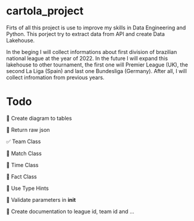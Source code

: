 # cartola_project

Firts of all this project is use to improve my skills in Data Engineering and Python. This porject try to extract data
from API and create Data Lakehouse.

In the beging I will collect informations about first division of brazilian national league at the year of 2022.
In the future I will expand this lakehouse to other tournament, the first one will Premier League (UK), the second La
Liga (Spain) and last one Bundesliga (Germany). After all, I will collect infromation from previous years.

# Todo

:black_square_button: Create diagram to tables

:black_square_button: Return raw json

:white_check_mark: Team Class

:black_square_button: Match Class

:black_square_button: Time Class

:black_square_button: Fact Class

:black_square_button: Use Type Hints

:black_square_button: Validate parameters in __init__

:black_square_button: Create documentation to league id, team id and ...

